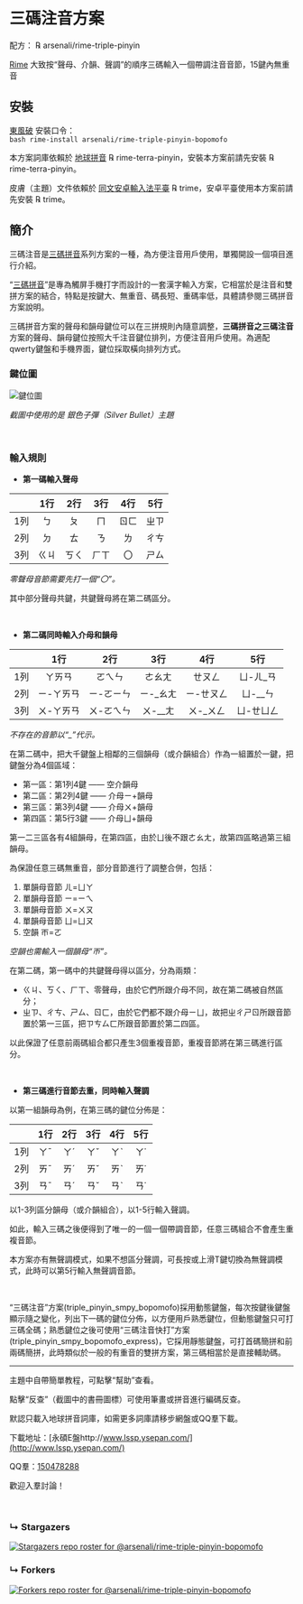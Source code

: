 # 三碼注音方案

配方： ℞ arsenali/rime-triple-pinyin

[Rime](https://rime.im/) 大致按“聲母、介韻、聲調”的順序三碼輸入一個帶調注音音節，15鍵內無重音

## 安裝

[東風破](https://github.com/rime/plum) 安裝口令： <code> bash rime-install arsenali/rime-triple-pinyin-bopomofo </code>

本方案詞庫依賴於 [地球拼音](https://github.com/rime/rime-terra-pinyin) ℞ rime-terra-pinyin，安裝本方案前請先安裝 ℞ rime-terra-pinyin。

皮膚（主題）文件依賴於 [同文安卓輸入法平臺](https://github.com/osfans/trime) ℞ trime，安卓平臺使用本方案前請先安裝 ℞ trime。


## 簡介

三碼注音是[三碼拼音](https://github.com/arsenali/rime-triple-pinyin)系列方案的一種，為方便注音用戶使用，單獨開設一個項目進行介紹。

“[三碼拼音](https://github.com/arsenali/rime-triple-pinyin)”是專為觸屏手機打字而設計的一套漢字輸入方案，它相當於是注音和雙拼方案的結合，特點是按鍵大、無重音、碼長短、重碼率低，具體請參閱三碼拼音方案說明。

三碼拼音方案的聲母和韻母鍵位可以在三拼規則內隨意調整，**三碼拼音之三碼注音**方案的聲母、韻母鍵位按照大千注音鍵位排列，方便注音用戶使用。為適配qwerty鍵盤和手機界面，鍵位採取橫向排列方式。

### 鍵位圖

![鍵位圖](https://user-images.githubusercontent.com/27876448/162972517-2a53a39d-704c-4e84-8324-106a42a17b91.jpg)

_截圖中使用的是 銀色子彈（Silver Bullet）主題_

<br>

### 輸入規則

- **第一碼輸入聲母**

||1行|2行|3行|4行|5行
:---:|:---:|:---:|:---:|:---:|:---:
1列|ㄅ|ㄆ|ㄇ|ㄖㄈ|ㄓㄗ
2列|ㄉ|ㄊ|ㄋ|ㄌ|ㄔㄘ
3列|ㄍㄐ|ㄎㄑ|ㄏㄒ|〇|ㄕㄙ

_零聲母音節需要先打一個“〇”。_

其中部分聲母共鍵，共鍵聲母將在第二碼區分。

<br>

- **第二碼同時輸入介母和韻母**

||1行|2行|3行|4行|5行
:---:|:---:|:---:|:---:|:---:|:---:
1列|ㄚㄞㄢ|ㄛㄟㄣ|ㄜㄠㄤ|ㄝㄡㄥ|ㄩ-ㄦ\_ㄢ
2列|ㄧ-ㄚㄞㄢ|ㄧ-ㄛㄧㄣ|ㄧ-\_ㄠㄤ|ㄧ-ㄝㄡㄥ|ㄩ-\_\_ㄣ
3列|ㄨ-ㄚㄞㄢ|ㄨ-ㄛㄟㄣ|ㄨ-\_\_ㄤ|ㄨ-\_ㄨㄥ|ㄩ-ㄝㄩㄥ

_不存在的音節以“\_”代示。_

在第二碼中，把大千鍵盤上相鄰的三個韻母（或介韻組合）作為一組置於一鍵，把鍵盤分為4個區域：
- 第一區：第1列4鍵 —— 空介韻母
- 第二區：第2列4鍵 —— 介母ㄧ+韻母
- 第三區：第3列4鍵 —— 介母ㄨ+韻母
- 第四區：第5行3鍵 —— 介母ㄩ+韻母

第一二三區各有4組韻母，在第四區，由於ㄩ後不跟ㄜㄠㄤ，故第四區略過第三組韻母。


為保證任意三碼無重音，部分音節進行了調整合併，包括：
1. 單韻母音節 ㄦ=ㄩㄚ
2. 單韻母音節 ㄧ=ㄧㄟ
3. 單韻母音節 ㄨ=ㄨㄡ
4. 單韻母音節 ㄩ=ㄩㄡ
5. 空韻 ㄭ=ㄛ

_空韻也需輸入一個韻母“ㄭ”。_

在第二碼，第一碼中的共鍵聲母得以區分，分為兩類：
- ㄍㄐ、ㄎㄑ、ㄏㄒ、零聲母，由於它們所跟介母不同，故在第二碼被自然區分；
- ㄓㄗ、ㄔㄘ、ㄕㄙ、ㄖㄈ，由於它們都不跟介母ㄧㄩ，故把ㄓㄔㄕㄖ所跟音節置於第一三區，把ㄗㄘㄙㄈ所跟音節置於第二四區。

以此保證了任意前兩碼組合都只產生3個重複音節，重複音節將在第三碼進行區分。

<br>

- **第三碼進行音節去重，同時輸入聲調**

以第一組韻母為例，在第三碼的鍵位分佈是：

||1行|2行|3行|4行|5行
:---:|:---:|:---:|:---:|:---:|:---:
1列|ㄚˉ|ㄚˊ|ㄚˇ|ㄚˋ|ㄚ˙
2列|ㄞˉ|ㄞˊ|ㄞˇ|ㄞˋ|ㄞ˙
3列|ㄢˉ|ㄢˊ|ㄢˇ|ㄢˋ|ㄢ˙

以1-3列區分韻母（或介韻組合），以1-5行輸入聲調。

如此，輸入三碼之後便得到了唯一的一個一個帶調音節，任意三碼組合不會產生重複音節。

本方案亦有無聲調模式，如果不想區分聲調，可長按或上滑T鍵切換為無聲調模式，此時可以第5行輸入無聲調音節。

<br>

“三碼注音”方案(triple_pinyin_smpy_bopomofo)採用動態鍵盤，每次按鍵後鍵盤顯示隨之變化，列出下一碼的鍵位分佈，以方便用戶熟悉鍵位，但動態鍵盤只可打三碼全碼；熟悉鍵位之後可使用“三碼注音快打”方案(triple_pinyin_smpy_bopomofo_express)，它採用靜態鍵盤，可打首碼簡拼和前兩碼簡拼，此時類似於一般的有重音的雙拼方案，第三碼相當於是直接輔助碼。


---

主題中自帶簡單教程，可點擊“幫助”查看。

點擊“反查”（截圖中的書冊圖標）可使用筆畫或拼音進行編碼反查。

默認只載入地球拼音詞庫，如需更多詞庫請移步網盤或QQ羣下載。

下載地址：[永碩E盤http://www.lssp.ysepan.com/](http://www.lssp.ysepan.com/)

QQ羣：[150478288](https://jq.qq.com/?_wv=1027&k=5wf1uTQ)

歡迎入羣討論！

<br>

### &#8627; Stargazers
[![Stargazers repo roster for @arsenali/rime-triple-pinyin-bopomofo](https://reporoster.com/stars/arsenali/rime-triple-pinyin-bopomofo)](https://github.com/arsenali/rime-triple-pinyin-bopomofo/stargazers)

### &#8627; Forkers
[![Forkers repo roster for @arsenali/rime-triple-pinyin-bopomofo](https://reporoster.com/forks/arsenali/rime-triple-pinyin-bopomofo)](https://github.com/arsenali/rime-triple-pinyin-bopomofo/network/members)
